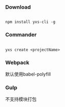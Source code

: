 ### Download
```

npm install yxs-cli -g

```
### Commander
```

yxs create <projectName>

```

### Webpack
默认使用babel-polyfill


### Gulp
不支持模块打包
